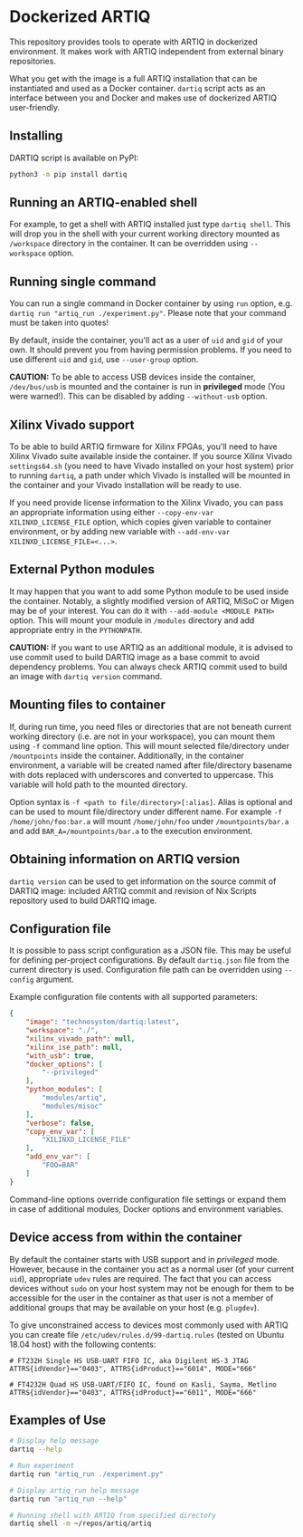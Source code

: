 Dockerized ARTIQ
===

This repository provides tools to operate with ARTIQ in dockerized environment. 
It makes work with ARTIQ independent from external binary repositories.

What you get with the image is a full ARTIQ installation that can be 
instantiated and used as a Docker container. `dartiq` script acts as an 
interface between you and Docker and makes use of dockerized ARTIQ 
user-friendly. 

## Installing

DARTIQ script is available on PyPI:

```bash
python3 -m pip install dartiq
```

## Running an ARTIQ-enabled shell

For example, to get a shell with ARTIQ installed just type `dartiq shell`. 
This will drop you in the shell with your current working directory mounted as 
`/workspace` directory in the container. It can be overridden using `--workspace`
option.

## Running single command

You can run a single command in Docker container by using `run` option, 
e.g. `dartiq run "artiq_run ./experiment.py"`. Please note that your command 
must be taken into quotes!

By default, inside the container, you'll act as a user of `uid` and `gid` of your 
own. It should prevent you from having permission problems. If you need to use 
different `uid` and `gid`, use `--user-group` option.

**CAUTION:** To be able to access USB devices inside the container, 
`/dev/bus/usb` is mounted and the container is run in **privileged** mode 
(You were warned!). This can be disabled by adding `--without-usb` option.


## Xilinx Vivado support

To be able to build ARTIQ firmware for Xilinx FPGAs, you'll need to have Xilinx
Vivado suite available inside the container. 
If you source Xilinx Vivado `settings64.sh` (you need to have Vivado installed
on your host system) prior to running `dartiq`, a path under which Vivado is 
installed will be mounted in the container and your Vivado installation will be 
ready to use.

If you need provide license information to the Xilinx Vivado, you can pass an 
appropriate information using either `--copy-env-var XILINXD_LICENSE_FILE` 
option, which copies given variable to container environment, or by adding new 
variable with `--add-env-var XILINXD_LICENSE_FILE=<...>`.

## External Python modules

It may happen that you want to add some Python module to be used inside the 
container. Notably, a slightly modified version of ARTIQ, MiSoC or Migen may be 
of your interest. You can do it with `--add-module <MODULE PATH>` option. 
This will mount your module in `/modules` directory and add appropriate entry 
in the `PYTHONPATH`.

**CAUTION:** If you want to use ARTIQ as an additional module, it is advised to use
commit used to build DARTIQ image as a base commit to avoid dependency problems.
You can always check ARTIQ commit used to build an image with `dartiq version`
command.

## Mounting files to container

If, during run time, you need files or directories that are not beneath current 
working directory (i.e. are not in your workspace), you can mount them using 
`-f` command line option. This will mount selected file/directory under 
`/mountpoints` inside the container. Additionally, in the container environment, 
a variable will be created named after file/directory basename with dots 
replaced with underscores and converted to uppercase. This variable will hold 
path to the mounted directory.

Option syntax is `-f <path to file/directory>[:alias]`. Alias is optional and 
can be used to mount file/directory under different name. For example 
`-f /home/john/foo:bar.a` will mount `/home/john/foo` under `/mountpoints/bar.a` 
and add `BAR_A=/mountpoints/bar.a` to the execution environment.

## Obtaining information on ARTIQ version

`dartiq version` can be used to get information on the source commit of DARTIQ
image: included ARTIQ commit and revision of Nix Scripts repository used to 
build DARTIQ image.

## Configuration file

It is possible to pass script configuration as a JSON file. This may be useful 
for defining per-project configurations. By default `dartiq.json` file from the
current directory is used. Configuration file path can be overridden using 
`--config` argument. 

Example configuration file contents with all supported parameters:

```json
{
    "image": "technosystem/dartiq:latest",
    "workspace": "./",
    "xilinx_vivado_path": null,
    "xilinx_ise_path": null,
    "with_usb": true,
    "docker_options": [
        "--privileged"
    ],
    "python_modules": [
        "modules/artiq",
        "modules/misoc"
    ],
    "verbose": false,
    "copy_env_var": [
        "XILINXD_LICENSE_FILE"
    ],
    "add_env_var": [
        "FOO=BAR"
    ]
}
```

Command-line options override configuration file settings or expand them in case
of additional modules, Docker options and environment variables.

## Device access from within the container

By default the container starts with USB support and in *privileged* mode. However, 
because in the container you act as a normal user (of your current `uid`), 
appropriate `udev` rules are required. The fact that you can access devices 
without `sudo` on your host system may not be enough for them to be accessible 
for the user in the container as that user is not a member of additional groups 
that may be available on your host (e.g. `plugdev`).

To give unconstrained access to devices most commonly used with ARTIQ you can 
create file `/etc/udev/rules.d/99-dartiq.rules` (tested on Ubuntu 18.04 host) 
with the following contents:

```
# FT232H Single HS USB-UART FIFO IC, aka Digilent HS-3 JTAG
ATTRS{idVendor}=="0403", ATTRS{idProduct}=="6014", MODE="666"

# FT4232H Quad HS USB-UART/FIFO IC, found on Kasli, Sayma, Metlino
ATTRS{idVendor}=="0403", ATTRS{idProduct}=="6011", MODE="666"
```

## Examples of Use

```bash
# Display help message
dartiq --help

# Run experiment
dartiq run "artiq_run ./experiment.py"

# Display artiq_run help message
dartiq run "artiq_run --help"

# Running shell with ARTIQ from specified directory
dartiq shell -m ~/repos/artiq/artiq
```
